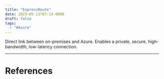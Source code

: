 ```yaml
---
title: "ExpressRoute"
date: 2023-05-11T07:14-0800
draft: false
tags: 
  - "#Azure"
---
```

Direct link between on-premises and Azure. Enables a private, secure, high-bandwidth, low-latency connection.

---
# References
